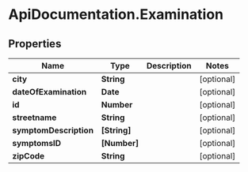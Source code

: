 # ApiDocumentation.Examination

## Properties

Name | Type | Description | Notes
------------ | ------------- | ------------- | -------------
**city** | **String** |  | [optional] 
**dateOfExamination** | **Date** |  | [optional] 
**id** | **Number** |  | [optional] 
**streetname** | **String** |  | [optional] 
**symptomDescription** | **[String]** |  | [optional] 
**symptomsID** | **[Number]** |  | [optional] 
**zipCode** | **String** |  | [optional] 


